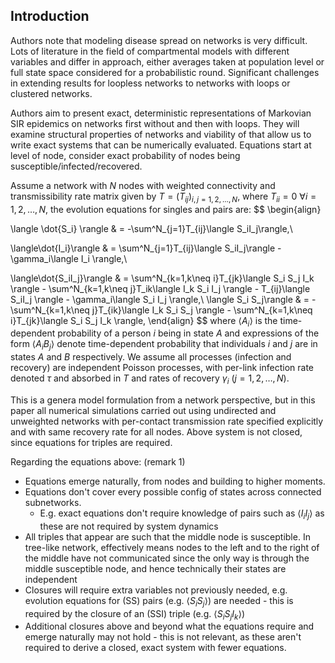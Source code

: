 ## Introduction

Authors note that modeling disease spread on networks is very difficult. Lots of literature in the field of compartmental models with different variables and differ in approach, either averages taken at population level or full state space considered for a probabilistic round. Significant challenges in extending results for loopless networks to networks with loops or clustered networks. 

Authors aim to present exact, deterministic representations of Markovian SIR epidemics on networks first without and then with loops. They will examine structural properties of networks and viability of  that allow us to write exact systems that can be numerically evaluated. Equations start at level of node, consider exact probability of nodes being susceptible/infected/recovered. 

Assume a network with $N$ nodes with weighted connectivity and transmissibility rate matrix given by $T=(T_{ij})_{i,j=1,2,\dots,N},$ where $T_{ii}=0~\forall i=1,2,\dots,N$, the evolution equations for singles and pairs are:
$$
\begin{align}

\langle \dot{S_i} \rangle & = -\sum^N_{j=1}T_{ij}\langle S_iI_j\rangle,\\

\langle\dot{I_i}\rangle & = \sum^N_{j=1}T_{ij}\langle S_iI_j\rangle - \gamma_i\langle I_i \rangle,\\

\langle\dot{S_iI_j}\rangle & = \sum^N_{k=1,k\neq i}T_{jk}\langle S_i S_j I_k \rangle - \sum^N_{k=1,k\neq j}T_ik\langle I_k S_i I_j \rangle - T_{ij}\langle S_iI_j \rangle - \gamma_i\langle S_i I_j \rangle,\\
\langle S_i S_j\rangle & = - \sum^N_{k=1,k\neq j}T_{ik}\langle I_k S_i S_j \rangle - \sum^N_{k=1,k\neq i}T_{jk}\langle S_i S_j I_k \rangle,
\end{align}
$$
where $\langle A_i \rangle$ is the time-dependent probability of a person $i$ being in state $A$ and expressions of the form $\langle A_i B_j \rangle$ denote time-dependent probability that individuals $i$ and $j$ are in states $A$ and $B$ respectively. We assume all processes (infection and recovery) are independent Poisson processes, with per-link infection rate denoted $\tau$ and absorbed in $T$ and rates of recovery $\gamma_i~(j=1,2,\dots,N)$. 

This is a genera model formulation from a network perspective, but in this paper all numerical simulations carried out using undirected and unweighted networks with per-contact transmission rate specified explicitly and with same recovery rate for all nodes. Above system is not closed, since equations for triples are required.

Regarding the equations above: (remark 1) 
- Equations emerge naturally, from nodes and building to higher moments.
- Equations don't cover every possible config of states across connected subnetworks.
	- E.g. exact equations don't require knowledge of pairs such as $\langle I_i I_j \rangle$ as these are not required by system dynamics
- All triples that appear are such that the middle node is susceptible. In tree-like network, effectively means nodes to the left and to the right of the middle have not communicated since the only way is through the middle susceptible node, and hence technically their states are independent
- Closures will require extra variables not previously needed, e.g. evolution equations for (SS) pairs (e.g. $\langle S_iS_j \rangle$) are needed - this is required by the closure of an (SSI) triple (e.g. $\langle S_iS_jI_k \rangle$)
- Additional closures above and beyond what the equations require and emerge naturally may not hold - this is not relevant, as these aren't required to derive a closed, exact system with fewer equations.